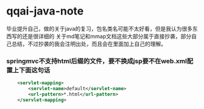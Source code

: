 # qqai-java-note
毕业提升自己，做的关于java的复习，包名类名可能不太好看，但是我认为很多东西写的还是很详细的
关于md笔记和mmap文档这些大部分属于直接抄袭，部分自己总结，不过抄袭的我会注明出处，而且会在里面加上自己的理解。

###  springmvc不支持html后缀的文件，要不换成jsp要不在web.xml配置上下面这句话
```xml
    <servlet-mapping>
        <servlet-name>default</servlet-name>
        <url-pattern>*.html</url-pattern>
    </servlet-mapping>
```
